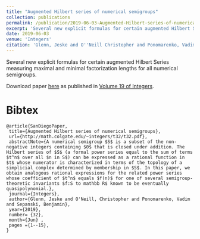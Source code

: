 ```yaml
---
title: "Augmented Hilbert series of numerical semigroups"
collection: publications
permalink: /publication/2019-06-03-Augmented-Hilbert-series-of-numerical-semigroups
excerpt: 'Several new explicit formulas for certain augmented Hilbert Series measuring maximal and minimal factorization lengths for all numerical semigroups.'
date: 2019-06-03
venue: 'Integers'
citation: 'Glenn, Jeske and O''Neill Christopher and Ponomarenko, Vadim and Sepanski, Benjamin (June 3, 2019). &quot;Augmented Hilbert series of numerical semigroups.&quot; <i>Integers 19 #A32<i>.'
---
```


Several new explicit formulas for certain augmented Hilbert Series measuring maximal and minimal factorization lengths for all numerical semigroups.

Download paper [here](../files/2019-06-03-Augmented-Hilbert-series-of-numerical-semigroups.pdf) as published in [Volume 19 of Integers](http://math.colgate.edu/~integers/vol19.html).

# Bibtex

```
@article{SanDiegoPaper,
 title={Augmented Hilbert series of numerical semigroups},
 url={http://math.colgate.edu/~integers/t32/t32.pdf},
 abstractNote={A numerical semigroup $S$ is a subset of the non-negative integers containing $0$ that is closed under addition. The Hilbert series of $S$ (a formal power series equal to the sum of terms $t^n$ over all $n in S$) can be expressed as a rational function in $t$ whose numerator is characterized in terms of the topology of a simplicial complex determined by membership in $S$. In this paper, we obtain analogous rational expressions for the related power series whose coefficient of $t^n$ equals $f(n)$ for one of several semigroup-theoretic invariants $f:S to mathbb R$ known to be eventually quasipolynomial.},
 journal={Integers},
 author={Glenn, Jeske and O'Neill, Christopher and Ponomarenko, Vadim and Sepanski, Benjamin},
 year={2019}, 
 number= {32},
 month={Jun} ,
 pages ={1--15},
}
```
